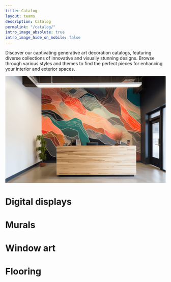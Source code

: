 ```yaml
---
title: Catalog
layout: teams
description: Catalog
permalink: "/catalog/"
intro_image_absolute: true
intro_image_hide_on_mobile: false
---
```


Discover our captivating generative art decoration catalogs, featuring diverse collections of innovative and visually stunning designs. Browse through various styles and themes to find the perfect pieces for enhancing your interior and exterior spaces.

![Desk](/images/desk.png)

# Digital displays

# Murals

# Window art


# Flooring


